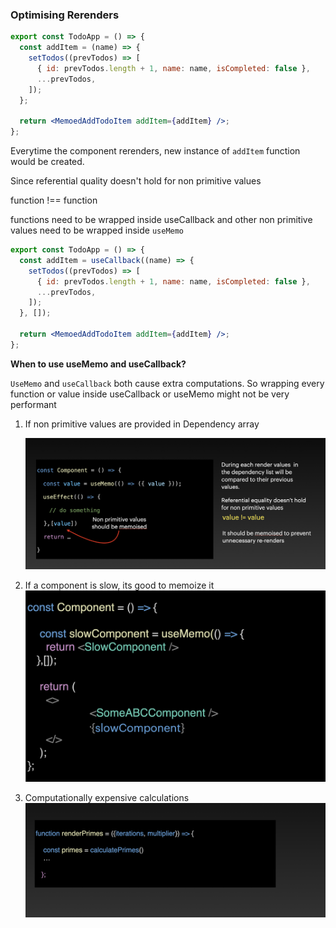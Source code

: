 ### Optimising Rerenders

```jsx
export const TodoApp = () => {
  const addItem = (name) => {
    setTodos((prevTodos) => [
      { id: prevTodos.length + 1, name: name, isCompleted: false },
      ...prevTodos,
    ]);
  };

  return <MemoedAddTodoItem addItem={addItem} />;
};
```

Everytime the component rerenders, new instance of `addItem` function would be created.

Since referential quality doesn't hold for non primitive values

function !== function

functions need to be wrapped inside useCallback and other non primitive values need to be wrapped inside `useMemo`

```jsx
export const TodoApp = () => {
  const addItem = useCallback((name) => {
    setTodos((prevTodos) => [
      { id: prevTodos.length + 1, name: name, isCompleted: false },
      ...prevTodos,
    ]);
  }, []);

  return <MemoedAddTodoItem addItem={addItem} />;
};
```

<b>When to use useMemo and useCallback?</b>

`UseMemo` and `useCallback` both cause extra computations. So wrapping every function or value inside useCallback or useMemo might not be very performant

1. If non primitive values are provided in Dependency array

   ![alt text](../src/assets/image.png)

2. If a component is slow, its good to memoize it
   ![alt text](../src/assets/image-1.png)

3. Computationally expensive calculations
   ![alt text](../src/assets/image-2.png)
